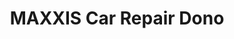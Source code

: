 ---
title: "MAXXIS Car Repair Dono"
url: /san-salvador/maxxis-car-repair-dono/
shop: reparación de automóviles
---